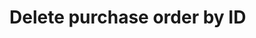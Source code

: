 # Delete purchase order by ID

<apidoc openapi-path="./../openapi.yaml" endpoint="/store/order/{orderId}" method="delete"/>

